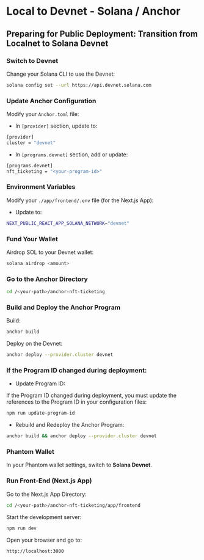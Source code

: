 # Local to Devnet - Solana / Anchor

## Preparing for Public Deployment: Transition from Localnet to Solana Devnet

### Switch to Devnet

Change your Solana CLI to use the Devnet:

```bash
solana config set --url https://api.devnet.solana.com
```


### Update Anchor Configuration

Modify your `Anchor.toml` file:

- In `[provider]` section, update to:

```bash
[provider]
cluster = "devnet"
```

- In `[programs.devnet]` section, add or update:

```bash
[programs.devnet]
nft_ticketing = "<your-program-id>"
```


### Environment Variables

Modify your `./app/frontend/.env` file (for the Next.js App):

- Update to:

```bash
NEXT_PUBLIC_REACT_APP_SOLANA_NETWORK="devnet"
```


### Fund Your Wallet

Airdrop SOL to your Devnet wallet:

```bash
solana airdrop <amount>
```


### Go to the Anchor Directory

```bash
cd /<your-path>/anchor-nft-ticketing
```


### Build and Deploy the Anchor Program

Build:

```bash
anchor build
```

Deploy on the Devnet:

```bash
anchor deploy --provider.cluster devnet
```




### If the Program ID changed during deployment:

- Update Program ID:

If the Program ID changed during deployment, you must update the references to the Program ID in your configuration files:

```bash
npm run update-program-id
```

- Rebuild and Redeploy the Anchor Program:

```bash
anchor build && anchor deploy --provider.cluster devnet
```





### Phantom Wallet

In your Phantom wallet settings, switch to **Solana Devnet**.


### Run Front-End (Next.js App)

Go to the Next.js App Directory:

```bash
cd /<your-path>/anchor-nft-ticketing/app/frontend
```

Start the development server:

```bash
npm run dev
```

Open your browser and go to:

```bash
http://localhost:3000
```

